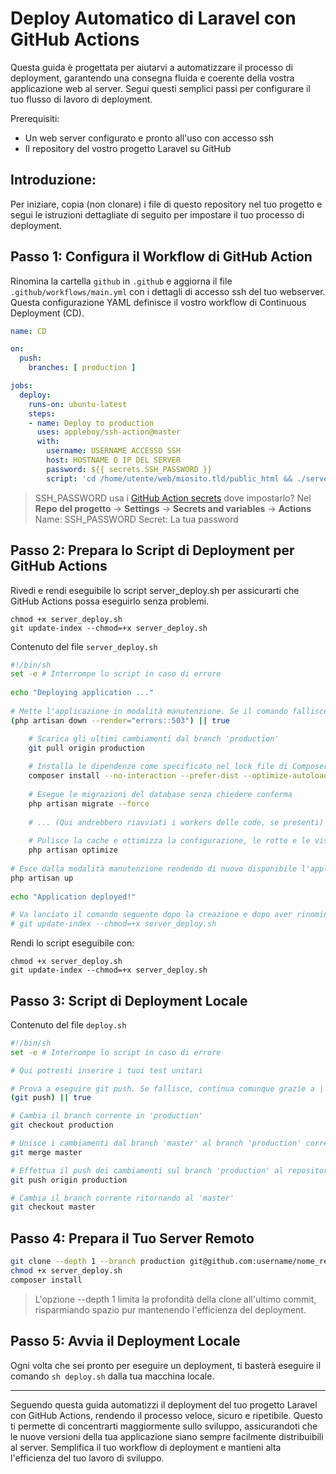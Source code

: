 # Deploy Automatico di Laravel con GitHub Actions

Questa guida è progettata per aiutarvi a automatizzare il processo di deployment, garantendo una consegna fluida e coerente della vostra applicazione web al server. Segui questi semplici passi per configurare il tuo flusso di lavoro di deployment.

Prerequisiti:
- Un web server configurato e pronto all'uso con accesso ssh
- Il repository del vostro progetto Laravel su GitHub

## Introduzione:
Per iniziare, copia (non clonare) i file di questo repository nel tuo progetto e segui le istruzioni dettagliate di seguito per impostare il tuo processo di deployment.

## Passo 1: Configura il Workflow di GitHub Action
Rinomina la cartella `github` in `.github` e aggiorna il file `.github/workflows/main.yml` con i dettagli di accesso ssh del tuo webserver. Questa configurazione YAML definisce il vostro workflow di Continuous Deployment (CD).

```yaml
name: CD

on:
  push:
    branches: [ production ]

jobs:
  deploy:
    runs-on: ubuntu-latest
    steps:
    - name: Deploy to production
      uses: appleboy/ssh-action@master
      with:
        username: USERNAME ACCESSO SSH
        host: HOSTNAME O IP DEL SERVER
        password: ${{ secrets.SSH_PASSWORD }}
        script: 'cd /home/utente/web/miosito.tld/public_html && ./server_deploy.sh'

```

> SSH_PASSWORD usa i [GitHub Action secrets](https://docs.github.com/en/actions/security-guides/using-secrets-in-github-actions) dove impostarlo?
> Nel **Repo del progetto** -> **Settings** -> **Secrets and variables** -> **Actions**
> Name: SSH_PASSWORD 
> Secret: La tua password


## Passo 2: Prepara lo Script di Deployment per GitHub Actions
Rivedi e rendi eseguibile lo script server_deploy.sh per assicurarti che GitHub Actions possa eseguirlo senza problemi.

``` 
chmod +x server_deploy.sh
git update-index --chmod=+x server_deploy.sh
```

Contenuto del file `server_deploy.sh`
```sh
#!/bin/sh
set -e # Interrompe lo script in caso di errore
 
echo "Deploying application ..."
 
# Mette l'applicazione in modalità manutenzione. Se il comando fallisce, continua comunque grazie a || true
(php artisan down --render="errors::503") || true 

    # Scarica gli ultimi cambiamenti dal branch 'production'
    git pull origin production
    
    # Installa le dipendenze come specificato nel lock file di Composer senza interazione
    composer install --no-interaction --prefer-dist --optimize-autoloader 
    
    # Esegue le migrazioni del database senza chiedere conferma
    php artisan migrate --force 
    
    # ... (Qui andrebbero riavviati i workers delle code, se presenti)
    
    # Pulisce la cache e ottimizza la configurazione, le rotte e le viste
    php artisan optimize 
 
# Esce dalla modalità manutenzione rendendo di nuovo disponibile l'applicazione
php artisan up 
 
echo "Application deployed!"

# Va lanciato il comando seguente dopo la creazione e dopo aver rinominato il file
# git update-index --chmod=+x server_deploy.sh

```

Rendi lo script eseguibile con:
``` 
chmod +x server_deploy.sh
git update-index --chmod=+x server_deploy.sh
```

## Passo 3: Script di Deployment Locale

Contenuto del file `deploy.sh`
```sh
#!/bin/sh
set -e # Interrompe lo script in caso di errore

# Qui potresti inserire i tuoi test unitari

# Prova a eseguire git push. Se fallisce, continua comunque grazie a || true
(git push) || true 

# Cambia il branch corrente in 'production'
git checkout production 

# Unisce i cambiamenti dal branch 'master' al branch 'production' corrente
git merge master

# Effettua il push dei cambiamenti sul branch 'production' al repository remoto
git push origin production

# Cambia il branch corrente ritornando al 'master'
git checkout master
```

## Passo 4: Prepara il Tuo Server Remoto

```sh
git clone --depth 1 --branch production git@github.com:username/nome_repo.git . 
chmod +x server_deploy.sh
composer install
```
> L'opzione --depth 1 limita la profondità della clone all'ultimo commit, risparmiando spazio pur mantenendo l'efficienza del deployment.


## Passo 5: Avvia il Deployment Locale
Ogni volta che sei pronto per eseguire un deployment, ti basterà eseguire il comando `sh deploy.sh` dalla tua macchina locale.

---

Seguendo questa guida automatizzi il deployment del tuo progetto Laravel con GitHub Actions, rendendo il processo veloce, sicuro e ripetibile. Questo ti permette di concentrarti maggiormente sullo sviluppo, assicurandoti che le nuove versioni della tua applicazione siano sempre facilmente distribuibili al server. Semplifica il tuo workflow di deployment e mantieni alta l'efficienza del tuo lavoro di sviluppo.